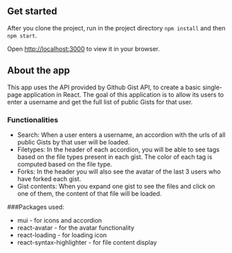 ## Get started
After you clone the project, run in the project directory `npm install` and then `npm start`.

Open [http://localhost:3000](http://localhost:3000) to view it in your browser.

## About the app
This app uses the API provided by Github Gist API, to create a basic single-page application in React. 
The goal of this application is to allow its users to enter a username and get the full list of public Gists for that user.

### Functionalities
- Search: When a user enters a username, an accordion with the urls of all public Gists by that user will be loaded.
- Filetypes: In the header of each accordion, you will be able to see tags based on the file types present in each gist.
The color of each tag is computed based on the file type.
- Forks: In the header you will also see the avatar of the last 3 users who have forked each gist.
- Gist contents: When you expand one gist to see the files and click on one of them, the content of that file will be loaded.

###Packages used:
- mui - for icons and accordion
- react-avatar - for the avatar functionality
- react-loading - for loading icon
- react-syntax-highlighter - for file content display